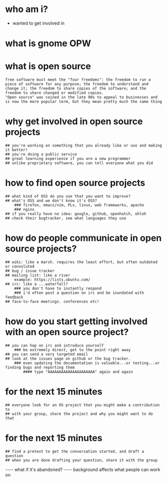 # who am i?
* wanted to get involved in 
  		

# what is gnome OPW

# what is open source
	free software must meet the "four freedoms": the freedom to run a piece of software for any purpose; the freedom to understand and change it; the freedom to share copies of the software; and the freedom to share changed or modified copies.
	"Open source" was coined in the late 90s to appeal to businesses and is now the more popular term, but they mean pretty much the same thing

# why get involved in open source projects
	## you're working on something that you already like or use and making it better!
	## you're doing a public service
	## great learning experience if you are a new programmer
	## unlike proprietary software, you can tell everyone what you did

# how to find open source projects
	## what kind of OSS do you use that you want to improve?
	## what's OSS and we don't know it's OSS? 
		### firefox, emacs/vim, PLs, linux, web frameworks, apache
		### nginx
	## if you really have no idea: google, github, openhatch, ohloh
	## check their bugtracker, see what languages they use

# how do people communicate in open source projects?
	## wiki: like a marsh. requires the least effort, but often outdated or convoluted
	## bug / issue tracker
	## mailing list: like a river
		example: https://lists.ubuntu.com/
	## irc: like a ...waterfall? 
		### you don't have to instantly respond
		### i'd often post a question on irc and be inundated with feedback
	## face-to-face meetings. conferences etc!

# how do you start getting involved with an open source project?
	## you can hop on irc and introduce yourself
		### be extremely direct, get to the point right away
	## you can send a very targeted email
	## look at the issues page on github or the bug tracker. 
		### even updating the documentation is valuable...or testing...or finding bugs and reporting them
			#### type "AAAAAAAAAAAAAAAAAAAAA" again and again

# for the next 15 minutes
	## everyone look for an OS project that you might make a contribution to
	## with your group, share the project and why you might want to do that

# for the next 15 minutes
	## find a pretext to get the conversation started, and draft a question
	## when you are done drafting your question, share it with the group

---- what if it's abandoned?
---- background affects what people can work on
